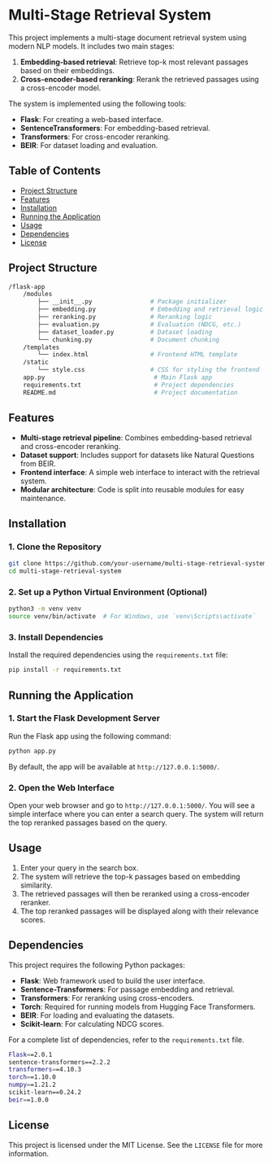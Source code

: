 # Multi-Stage Retrieval System

This project implements a multi-stage document retrieval system using modern NLP models. It includes two main stages:

1. **Embedding-based retrieval**: Retrieve top-k most relevant passages based on their embeddings.
2. **Cross-encoder-based reranking**: Rerank the retrieved passages using a cross-encoder model.

The system is implemented using the following tools:

- **Flask**: For creating a web-based interface.
- **SentenceTransformers**: For embedding-based retrieval.
- **Transformers**: For cross-encoder reranking.
- **BEIR**: For dataset loading and evaluation.

## Table of Contents
- [Project Structure](#project-structure)
- [Features](#features)
- [Installation](#installation)
- [Running the Application](#running-the-application)
- [Usage](#usage)
- [Dependencies](#dependencies)
- [License](#license)

## Project Structure

```bash
/flask-app
    /modules
        ├── __init__.py                # Package initializer
        ├── embedding.py               # Embedding and retrieval logic
        ├── reranking.py               # Reranking logic
        ├── evaluation.py              # Evaluation (NDCG, etc.)
        ├── dataset_loader.py          # Dataset loading
        └── chunking.py                # Document chunking
    /templates
        └── index.html                 # Frontend HTML template
    /static
        └── style.css                  # CSS for styling the frontend
    app.py                              # Main Flask app
    requirements.txt                    # Project dependencies
    README.md                           # Project documentation
``` 
## Features

- **Multi-stage retrieval pipeline**: Combines embedding-based retrieval and cross-encoder reranking.
- **Dataset support**: Includes support for datasets like Natural Questions from BEIR.
- **Frontend interface**: A simple web interface to interact with the retrieval system.
- **Modular architecture**: Code is split into reusable modules for easy maintenance.

## Installation

### 1. Clone the Repository

```bash
git clone https://github.com/your-username/multi-stage-retrieval-system.git
cd multi-stage-retrieval-system
```

### 2. Set up a Python Virtual Environment (Optional)

```bash
python3 -m venv venv
source venv/bin/activate  # For Windows, use `venv\Scripts\activate`
```

### 3. Install Dependencies

Install the required dependencies using the `requirements.txt` file:

```bash
pip install -r requirements.txt
```

## Running the Application

### 1. Start the Flask Development Server

Run the Flask app using the following command:

```bash
python app.py
```

By default, the app will be available at `http://127.0.0.1:5000/`.

### 2. Open the Web Interface

Open your web browser and go to `http://127.0.0.1:5000/`. You will see a simple interface where you can enter a search query. The system will return the top reranked passages based on the query.

## Usage

1. Enter your query in the search box.
2. The system will retrieve the top-k passages based on embedding similarity.
3. The retrieved passages will then be reranked using a cross-encoder reranker.
4. The top reranked passages will be displayed along with their relevance scores.

## Dependencies

This project requires the following Python packages:

- **Flask**: Web framework used to build the user interface.
- **Sentence-Transformers**: For passage embedding and retrieval.
- **Transformers**: For reranking using cross-encoders.
- **Torch**: Required for running models from Hugging Face Transformers.
- **BEIR**: For loading and evaluating the datasets.
- **Scikit-learn**: For calculating NDCG scores.

For a complete list of dependencies, refer to the `requirements.txt` file.

```bash
Flask==2.0.1
sentence-transformers==2.2.2
transformers==4.10.3
torch==1.10.0
numpy==1.21.2
scikit-learn==0.24.2
beir==1.0.0
```

## License

This project is licensed under the MIT License. See the `LICENSE` file for more information.
